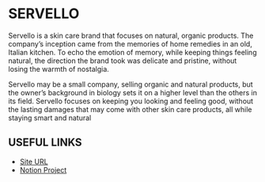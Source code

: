 # SERVELLO

Servello is a skin care brand that focuses on natural, organic products. The company’s inception came from the memories of home remedies in an old, Italian kitchen. To echo the emotion of memory, while keeping things feeling natural, the direction the brand took was delicate and pristine, without losing the warmth of nostalgia.

Servello may be a small company, selling organic and natural products, but the owner’s background in biology sets it on a higher level than the others in its field. Servello focuses on keeping you looking and feeling good, without the lasting damages that may come with other skin care products, all while staying smart and natural

## USEFUL LINKS
* [Site URL](https://www.rossdanielconover.com/SERVELLO/)
* [Notion Project](https://www.notion.so/Servello-16e1fb87d0954eb99d6f3400db81df4f)
